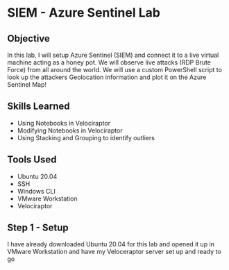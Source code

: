 # SIEM - Azure Sentinel Lab

## Objective

In this lab, I will setup Azure Sentinel (SIEM) and connect it to a live virtual machine acting as a honey pot. We will observe live attacks (RDP Brute Force) from all around the world. We will use a custom PowerShell script to look up the attackers Geolocation information and plot it on the Azure Sentinel Map!

## Skills Learned
- Using Notebooks in Velociraptor
- Modifying Notebooks in Velociraptor
- Using Stacking and Grouping to identify outliers

## Tools Used
- Ubuntu 20.04
- SSH
- Windows CLI
- VMware Workstation
- Velociraptor



## Step 1 - Setup

I have already downloaded Ubuntu 20.04 for this lab and opened it up in VMware Workstation and have my Veloceraptor server set up and ready to go
